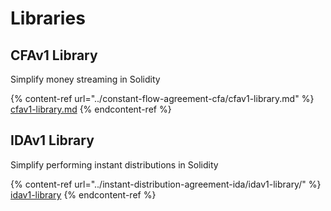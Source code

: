 # Libraries

## CFAv1 Library

Simplify money streaming in Solidity

{% content-ref url="../constant-flow-agreement-cfa/cfav1-library.md" %}
[cfav1-library.md](../constant-flow-agreement-cfa/cfav1-library.md)
{% endcontent-ref %}

## IDAv1 Library

Simplify performing instant distributions in Solidity

{% content-ref url="../instant-distribution-agreement-ida/idav1-library/" %}
[idav1-library](../instant-distribution-agreement-ida/idav1-library/)
{% endcontent-ref %}
